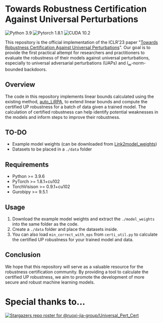 # Towards Robustness Certification Against Universal Perturbations
![Python 3.9](https://img.shields.io/badge/python-3.9-DodgerBlue.svg?style=plastic)
![Pytorch 1.8.1](https://img.shields.io/badge/pytorch-1.8.1-DodgerBlue.svg?style=plastic)
![CUDA 10.2](https://img.shields.io/badge/cuda-10.2-DodgerBlue.svg?style=plastic)

This repository is the official implementation of the ICLR'23 paper "[Towards Robustness Certification Against Universal Perturbations](https://openreview.net/forum?id=7GEvPKxjtt)". Our goal is to provide the first practical attempt for researchers and practitioners to evaluate the robustness of their models against universal perturbations, especially to universal adversarial perturbations (UAPs) and $l_{\infty}$-norm-bounded backdoors.

## Overview
The code in this repository implements linear bounds calculated using the existing method, [auto_LiRPA](https://github.com/Verified-Intelligence/auto_LiRPA), to extend linear bounds and compute the certified UP robustness for a batch of data given a trained model. The calculation of certified robustness can help identify potential weaknesses in the models and inform steps to improve their robustness.

## TO-DO
- Example model weights (can be downloaded from [Link2model_weights](https://drive.google.com/file/d/1HACz7XpmGn7IdaS90MOg3sbg5J93J1Hz/view?usp=share_link))
- Datasets to be placed in a `./data` folder

## Requirements
+ Python >= 3.9.6
+ PyTorch >= 1.8.1+cu102
+ TorchVisison >= 0.9.1+cu102
+ Gurobipy >= 9.5.1

## Usage
1. Download the example model weights and extract the `./model_weights` into the same folder as the code. 
2. Create a `./data` folder and place the datasets inside. 
3. You can also load `min_correct_with_eps` from `certi_util.py` to calculate the certified UP robustness for your trained model and data.

## Conclusion
We hope that this repository will serve as a valuable resource for the robustness certification community. By providing a tool to calculate the certified UP robustness, we aim to promote the development of more secure and robust machine learning models.


# Special thanks to...
[![Stargazers repo roster for @ruoxi-jia-group/Universal_Pert_Cert](https://reporoster.com/stars/ruoxi-jia-group/Universal_Pert_Cert)](https://github.com/ruoxi-jia-group/Universal_Pert_Cert/stargazers)
